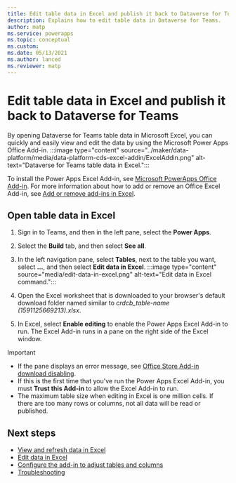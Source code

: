```yaml
---
title: Edit table data in Excel and publish it back to Dataverse for Teams | Microsoft Docs
description: Explains how to edit table data in Dataverse for Teams.
author: matp
ms.service: powerapps
ms.topic: conceptual
ms.custom: 
ms.date: 05/13/2021
ms.author: lanced
ms.reviewer: matp
---
```


# Edit table data in Excel and publish it back to Dataverse for Teams

By opening Dataverse for Teams table data in Microsoft Excel, you can quickly and easily view and edit the data by using the Microsoft Power Apps Office Add-in.
:::image type="content" source="../maker/data-platform/media/data-platform-cds-excel-addin/ExcelAddin.png" alt-text="Dataverse for Teams table data in Excel.":::

To install the Power Apps Excel Add-in, see [Microsoft PowerApps Office Add-in](https://appsource.microsoft.com/product/office/WA104380330?tab=Overview). For more information about how to add or remove an Office Excel Add-in, see [Add or remove add-ins in Excel](https://support.office.com/article/add-or-remove-add-ins-in-excel-0af570c4-5cf3-4fa9-9b88-403625a0b460).

## Open table data in Excel

1. Sign in to Teams, and then in the left pane, select the **Power Apps**.
1. Select the **Build** tab, and then select **See all**.
1. In the left navigation pane, select **Tables**, next to the table you want, select **…**, and then select **Edit data in Excel**.
   :::image type="content" source="media/edit-data-in-excel.png" alt-text="Edit data in Excel command.":::

1. Open the Excel worksheet that is downloaded to your browser's default download folder named similar to *crdcb_table-name (1591125669213).xlsx*.
1. In Excel, select **Enable editing** to enable the Power Apps Excel Add-in to run. The Excel Add-in runs in a pane on the right side of the Excel window.

> [!IMPORTANT]
> - If the pane displays an error message, see [Office Store Add-in download disabling](../maker/data-platform/data-platform-excel-addin.md#office-store-add-in-download-disabling).
> - If this is the first time that you've run the Power Apps Excel Add-in, you must **Trust this Add-in** to allow the Excel Add-in to run.
> - The maximum table size when editing in Excel is one million cells. If there are too many rows or columns, not all data will be read or published.

## Next steps
- [View and refresh data in Excel](../maker/data-platform/data-platform-excel-addin.md#view-and-refresh-data-in-excel)
- [Edit data in Excel](../maker/data-platform/data-platform-excel-addin.md#edit-data-in-excel)
- [Configure the add-in to adjust tables and columns](../maker/data-platform/data-platform-excel-addin.md#configure-the-add-in-to-adjust-tables-and-columns)
- [Troubleshooting](../maker/data-platform/data-platform-excel-addin.md#troubleshooting)
